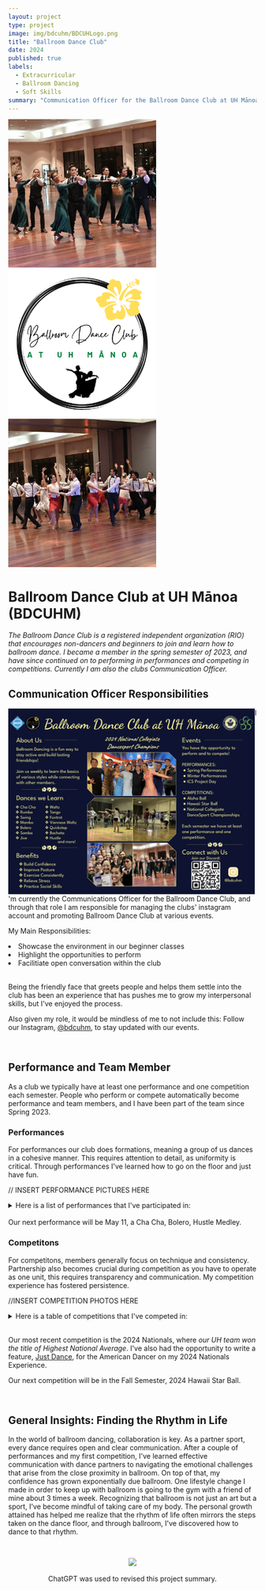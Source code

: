 ```yaml
---
layout: project
type: project
image: img/bdcuhm/BDCUHLogo.png
title: "Ballroom Dance Club"
date: 2024 
published: true
labels:
  - Extracurricular
  - Ballroom Dancing
  - Soft Skills
summary: "Communication Officer for the Ballroom Dance Club at UH Mānoa"
---
```


<div class="text-center p-4">
  <img width="300px" src="../img/bdcuhm/project_bdcuhm1.jpg" class="img-thumbnail" >
  <img width="300px" src="../img/bdcuhm/BDCUHLogo.png" class="img-thumbnail" >
  <img width="300px" src="../img/bdcuhm/project_bdcuhm2.jpg" class="img-thumbnail" >
</div>

# Ballroom Dance Club at UH Mānoa (BDCUHM)
 
*The Ballroom Dance Club is a registered independent organization (RIO) that encourages non-dancers and beginners to join and learn how to ballroom dance. I became a member in the spring semester of 2023, and have since continued on to performing in performances and competing in competitions. Currently I am also the clubs Communication Officer.*

## Communication Officer Responsibilities

<div>
  <img align="left" className="py-10" width="500px" src="../img/bdcuhm/bdcuhm_sigposter.png" class="img-thumbnail">
</div>

I'm currently the Communications Officer for the Ballroom Dance Club, and through that role I am responsible for managing the clubs' instagram account and promoting Ballroom Dance Club at various events.

My Main Responsibilities:
<li>Showcase the environment in our beginner classes</li>
<li>Highlight the opportunities to perform</li>
<li>Facilitiate open conversation within the club</li>
<br>

Being the friendly face that greets people and helps them settle into the club has been an experience that has pushes me to grow my interpersonal skills, but I've enjoyed the process. 

Also given my role, it would be mindless of me to not include this: Follow our Instagram, [@bdcuhm](https://www.instagram.com/bdcuhm/), to stay updated with our events.

<br>

## Performance and Team Member  

As a club we typically have at least one performance and one competition each semester. People who perform or compete automatically become performance and team members, and I have been part of the team since Spring 2023.

### Performances

For performances our club does formations, meaning a group of us dances in a cohesive manner. This requires attention to detail, as uniformity is critical. Through performances I've learned how to go on the floor and just have fun.

// INSERT PERFORMANCE PICTURES HERE

<details>
<summary>Here is a list of performances that I've participated in:</summary>
<li>2023 Spring Performance - Cha Cha, Bachata, Swing Medley</li>
<li>2023 Fall ICS Project Day - Foxtrot, Viennese Waltz Medley + Nightclub 2 Step, Swing Medley</li>
<li>2023 Winter Performance - Foxtrot, Viennese Waltz Medley + Nightclub 2 Step, Swing Medley</li>
<li>2024 USADance Nationals Formation - Foxtrot, Viennese Waltz Medley</li>
<li>2024 Spring ICS Project Day - Cha Cha, Bolero, Hustle Medley</li>
</details>
<br>
Our next performance will be May 11, a Cha Cha, Bolero, Hustle Medley.
<br>

### Competitons

For competitons, members generally focus on technique and consistency. Partnership also becomes crucial during competition as you have to operate as one unit, this requires transparency and communication. My competition experience has fostered persistence.

//INSERT COMPETITION PHOTOS HERE

<details>
<summary>Here is a table of competitions that I've competed in:</summary>

| Competition             | Placements                     |
|         :---:           | :---:                          |
| 2023 Hawaii Star Ball   | 2nd in Smooth + 1st in Rhythm  |
| 2024 Aloha Ball         | 1st in Smooth + 3rd in Rhythm  |
| 2024 Nationals          | *                              |


* For my Nationals experience, I competed in 3 styles - Smooth, Standard, and Rhythm, across various levels, Pre-Bronze and Bronze. My partners and I made it to the finals for almost all of our categories and placed a variety of 1st to 7th.
  
</details>

<br>

Our most recent competition is the 2024 Nationals, where *our UH team won the title of Highest National Average*. I've also had the opportunity to write a feature, [Just Dance](https://americandancer.org/just-dance/), for the American Dancer on my 2024 Nationals Experience. 

Our next competition will be in the Fall Semester, 2024 Hawaii Star Ball.

<br>

## General Insights: Finding the Rhythm in Life

In the world of ballroom dancing, collaboration is key. As a partner sport, every dance requires open and clear communication. After a couple of performances and my first competition, I've learned effective communication with dance partners to navigating the emotional challenges that arise from the close proximity in ballroom. On top of that, my confidence has grown exponentially due ballroom. One lifestyle change I made in order to keep up with ballroom is going to the gym with a friend of mine about 3 times a week. Recognizing that ballroom is not just an art but a sport, I've become mindful of taking care of my body. The personal growth attained has helped me realize that the rhythm of life often mirrors the steps taken on the dance floor, and through ballroom, I've discovered how to dance to that rhythm.

<br>
<p align="center" >
<img src = "https://github.com/mvchaella/mvchaella.github.io/assets/131205465/fe9375f2-0bba-4305-8323-75cd296814a0">
<p align="center" > 
ChatGPT was used to revised this project summary.

